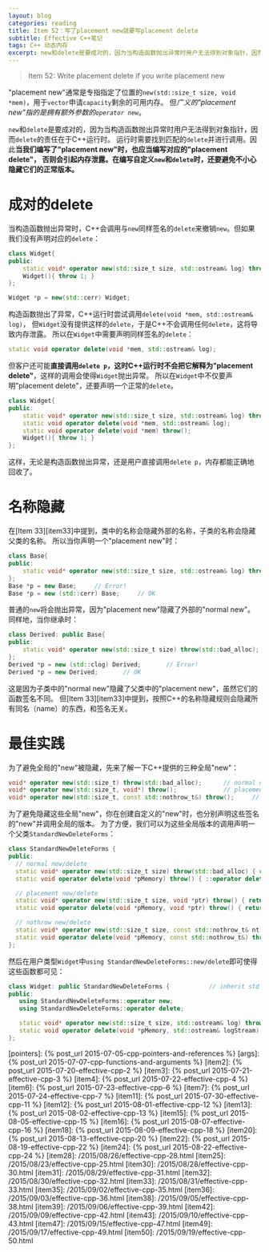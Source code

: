 ```yaml
---
layout: blog
categories: reading
title: Item 52：写了placement new就要写placement delete
subtitle: Effective C++笔记
tags: C++ 动态内存
excerpt: new和delete是要成对的，因为当构造函数抛出异常时用户无法得到对象指针，因而delete的责任在于C++运行时。 运行时需要找到匹配的delete并进行调用。因此当我们编写了"placement new"时，也应当编写对应的"placement delete"， 否则会引起内存泄露。在编写自定义new和delete时，还要避免不小心隐藏它们的正常版本。
---
```


> Item 52: Write placement delete if you write placement new

"placement new"通常是专指指定了位置的`new(std::size_t size, void *mem)`，用于`vector`申请`capacity`剩余的可用内存。
但*广义的"placement new"指的是拥有额外参数的`operator new`*。

`new`和`delete`是要成对的，因为当构造函数抛出异常时用户无法得到对象指针，因而`delete`的责任在于C++运行时。
运行时需要找到匹配的`delete`并进行调用。因此**当我们编写了"placement new"时，也应当编写对应的"placement delete"，
否则会引起内存泄露。在编写自定义`new`和`delete`时，还要避免不小心隐藏它们的正常版本。**

<!--more-->

# 成对的delete

当构造函数抛出异常时，C++会调用与`new`同样签名的`delete`来撤销`new`。但如果我们没有声明对应的`delete`：

```cpp
class Widget{
public:
    static void* operator new(std::size_t size, std::ostream& log) throw(std::bad_alloc);
    Widget(){ throw 1; }
};

Widget *p = new(std::cerr) Widget;
```

构造函数抛出了异常，C++运行时尝试调用`delete(void *mem, std::ostream& log)`，
但`Widget`没有提供这样的`delete`，于是C++不会调用任何`delete`，这将导致内存泄露。
所以在`Widget`中需要声明同样签名的`delete`：

```cpp
static void operator delete(void *mem, std::ostream& log);
```

但客户还可能**直接调用`delete p`，这时C++运行时不会把它解释为"placement delete"**，这样的调用会使得`Widget`抛出异常。
所以在`Widget`中不仅要声明"placement delete"，还要声明一个正常的`delete`。

```cpp
class Widget{
public:
    static void* operator new(std::size_t size, std::ostream& log) throw(std::bad_alloc);
    static void operator delete(void *mem, std::ostream& log);
    static void operator delete(void *mem) throw();
    Widget(){ throw 1; }
};
```

这样，无论是构造函数抛出异常，还是用户直接调用`delete p`，内存都能正确地回收了。

# 名称隐藏

在[Item 33][item33]中提到，类中的名称会隐藏外部的名称，子类的名称会隐藏父类的名称。
所以当你声明一个"placement new"时：

```cpp
class Base{
public:
    static void* operator new(std::size_t size, std::ostream& log) throw(std::bad_alloc);
};
Base *p = new Base;     // Error!
Base *p = new (std::cerr) Base;     // OK
```

普通的`new`将会抛出异常，因为"placement new"隐藏了外部的"normal new"。同样地，当你继承时：

```cpp
class Derived: public Base{
public:
    static void* operator new(std::size_t size) throw(std::bad_alloc);
};
Derived *p = new (std::clog) Derived;       // Error!
Derived *p = new Derived;       // OK
```

这是因为子类中的"normal new"隐藏了父类中的"placement new"，虽然它们的函数签名不同。
但[Item 33][item33]中提到，按照C++的名称隐藏规则会隐藏所有同名（name）的东西，和签名无关。

# 最佳实践

为了避免全局的"new"被隐藏，先来了解一下C++提供的三种全局"new"：

```cpp
void* operator new(std::size_t) throw(std::bad_alloc);      // normal new
void* operator new(std::size_t, void*) throw();             // placement new
void* operator new(std::size_t, const std::nothrow_t&) throw();     // 见 Item 49
```

为了避免隐藏这些全局"new"，你在创建自定义的"new"时，也分别声明这些签名的"new"并调用全局的版本。
为了方便，我们可以为这些全局版本的调用声明一个父类`StandardNewDeleteForms`：

```cpp
class StandardNewDeleteForms {
public:
  // normal new/delete
  static void* operator new(std::size_t size) throw(std::bad_alloc) { return ::operator new(size); }
  static void operator delete(void *pMemory) throw() { ::operator delete(pMemory); }

  // placement new/delete
  static void* operator new(std::size_t size, void *ptr) throw() { return ::operator new(size, ptr); }
  static void operator delete(void *pMemory, void *ptr) throw() { return ::operator delete(pMemory, ptr); }

  // nothrow new/delete
  static void* operator new(std::size_t size, const std::nothrow_t& nt) throw() { return ::operator new(size, nt); }
  static void operator delete(void *pMemory, const std::nothrow_t&) throw() { ::operator delete(pMemory); }
};
```

然后在用户类型`Widget`中`using StandardNewDeleteForms::new/delete`即可使得这些函数都可见：

```cpp
class Widget: public StandardNewDeleteForms {           // inherit std forms
public:
   using StandardNewDeleteForms::operator new;         
   using StandardNewDeleteForms::operator delete;     

   static void* operator new(std::size_t size, std::ostream& log) throw(std::bad_alloc);   // 自定义 placement new
   static void operator delete(void *pMemory, std::ostream& logStream) throw();            // 对应的 placement delete
};
```

[pointers]: {% post_url 2015-07-05-cpp-pointers-and-references %}
[args]: {% post_url 2015-07-07-cpp-functions-and-arguments %}
[item2]: {% post_url 2015-07-20-effective-cpp-2 %}
[item3]: {% post_url 2015-07-21-effective-cpp-3 %}
[item4]: {% post_url 2015-07-22-effective-cpp-4 %}
[item6]: {% post_url 2015-07-23-effective-cpp-6 %}
[item7]: {% post_url 2015-07-24-effective-cpp-7 %}
[item11]: {% post_url 2015-07-30-effective-cpp-11 %}
[item12]: {% post_url 2015-08-01-effective-cpp-12 %}
[item13]: {% post_url 2015-08-02-effective-cpp-13 %}
[item15]: {% post_url 2015-08-05-effective-cpp-15 %}
[item16]: {% post_url 2015-08-07-effective-cpp-16 %}
[item18]: {% post_url 2015-08-09-effective-cpp-18 %}
[item20]: {% post_url 2015-08-13-effective-cpp-20 %}
[item22]: {% post_url 2015-08-19-effective-cpp-22 %}
[item24]: {% post_url 2015-08-22-effective-cpp-24 %}
[item28]: /2015/08/26/effective-cpp-28.html
[item25]: /2015/08/23/effective-cpp-25.html
[item30]: /2015/08/28/effective-cpp-30.html
[item31]: /2015/08/29/effective-cpp-31.html
[item32]: /2015/08/30/effective-cpp-32.html
[item33]: /2015/08/31/effective-cpp-33.html
[item35]: /2015/09/02/effective-cpp-35.html
[item36]: /2015/09/03/effective-cpp-36.html
[item38]: /2015/09/05/effective-cpp-38.html
[item39]: /2015/09/06/effective-cpp-39.html
[item42]: /2015/09/09/effective-cpp-42.html
[item43]: /2015/09/10/effective-cpp-43.html
[item47]: /2015/09/15/effective-cpp-47.html
[item49]: /2015/09/17/effective-cpp-49.html
[item50]: /2015/09/19/effective-cpp-50.html

